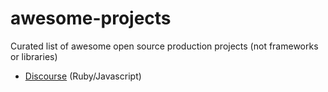 awesome-projects
================

Curated list of awesome open source production projects (not frameworks or libraries)

- [Discourse](https://github.com/discourse/discourse) (Ruby/Javascript)
